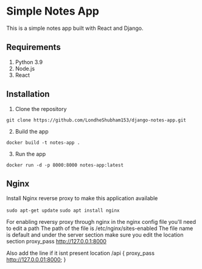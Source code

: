 # Simple Notes App
This is a simple notes app built with React and Django.

## Requirements
1. Python 3.9
2. Node.js
3. React

## Installation
1. Clone the repository
```
git clone https://github.com/LondheShubham153/django-notes-app.git
```

2. Build the app
```
docker build -t notes-app .
```

3. Run the app
```
docker run -d -p 8000:8000 notes-app:latest
```

## Nginx

Install Nginx reverse proxy to make this application available

`sudo apt-get update`
`sudo apt install nginx`










For enabling reversy proxy through nginx in the nginx config file you'll need to edit a path
The path of the file is /etc/nginx/sites-enabled
The file name is default and under the server section make sure you edit the location section
proxy_pass http://127.0.0.1:8000

Also add the line if it isnt present
        location /api {
                proxy_pass http://127.0.0.01:8000;
        }

